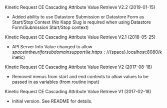 Kinetic Request CE Cascading Attribute Value Retrieve V2.2 (2019-01-15)
* Added ability to use Datastore Submission or Datastore Form as Start/Stop Context
(No Kapp Slug is required when using Datastore Form/Submission Start/Stop context)

Kinetic Request CE Cascading Attribute Value Retrieve V2.1 (2018-05-25)
* API Server Info Value changed to allow ${space} in the url for subdomain support
(ie. https://${space}.localhost:8080/kinetic)

Kinetic Request CE Cascading Attribute Value Retrieve V2 (2017-08-18)
* Removed menus from start and end contexts to allow values to be passed in as variables (from
routine input)

Kinetic Request CE Cascading Attribute Value Retrieve V1 (2017-02-18)
* Initial version.  See README for details.
